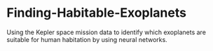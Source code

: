 # Finding-Habitable-Exoplanets
Using the Kepler space mission data to identify which exoplanets are suitable for human habitation by using neural networks.
